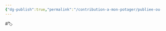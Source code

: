 ```yaml
---
{"dg-publish":true,"permalink":"/contribution-a-mon-potager/publiee-ou-presque/maths/"}
---
```


#🏷️ 